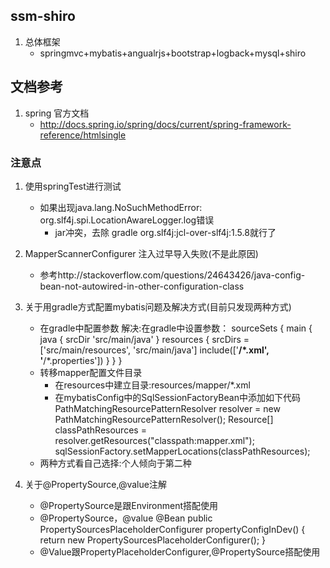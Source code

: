 ## ssm-shiro
1. 总体框架
    - springmvc+mybatis+angualrjs+bootstrap+logback+mysql+shiro
    
## 文档参考    
1. spring 官方文档
    - http://docs.spring.io/spring/docs/current/spring-framework-reference/htmlsingle    
### 注意点
1. 使用springTest进行测试
    - 如果出现java.lang.NoSuchMethodError: org.slf4j.spi.LocationAwareLogger.log错误
        * jar冲突，去除 gradle org.slf4j:jcl-over-slf4j:1.5.8就行了
    
2. MapperScannerConfigurer 注入过早导入失败(不是此原因)
    - 参考http://stackoverflow.com/questions/24643426/java-config-bean-not-autowired-in-other-configuration-class
 
3. 关于用gradle方式配置mybatis问题及解决方式(目前只发现两种方式)
    - 在gradle中配置参数
           解决:在gradle中设置参数：
              sourceSets {
                 main {
                 java {
                 srcDir 'src/main/java'
                 }
                 resources {
                 srcDirs = ['src/main/resources', 'src/main/java']
               include(['**/*.xml', '**/*.properties'])
                        }
                   }
              }
    - 转移mapper配置文件目录
         - 在resources中建立目录:resources/mapper/*.xml
         - 在mybatisConfig中的SqlSessionFactoryBean中添加如下代码
                  PathMatchingResourcePatternResolver resolver = new PathMatchingResourcePatternResolver();
                  Resource[] classPathResources = resolver.getResources("classpath:mapper.xml");
                  sqlSessionFactory.setMapperLocations(classPathResources);
    - 两种方式看自己选择:个人倾向于第二种

4. 关于@PropertySource,@value注解
    - @PropertySource是跟Environment搭配使用
    - @PropertySource，@value
        @Bean
        public PropertySourcesPlaceholderConfigurer propertyConfigInDev() {
            return new PropertySourcesPlaceholderConfigurer();
        }
    - @Value跟PropertyPlaceholderConfigurer,@PropertySource搭配使用